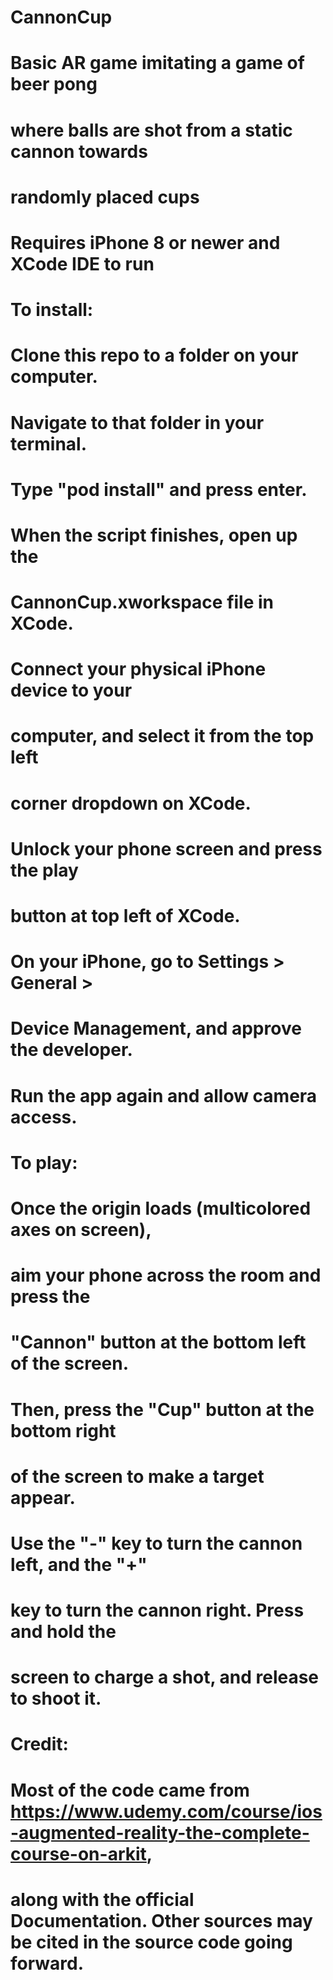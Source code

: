 # CannonCup
# Basic AR game imitating a game of beer pong
# where balls are shot from a static cannon towards
# randomly placed cups
#
# Requires iPhone 8 or newer and XCode IDE to run
#
#
# To install:
# 
# Clone this repo to a folder on your computer.
#
# Navigate to that folder in your terminal.
#
# Type "pod install" and press enter.
#
# When the script finishes, open up the
# CannonCup.xworkspace file in XCode.
#
# Connect your physical iPhone device to your
# computer, and select  it from the top left 
# corner dropdown on XCode.
#
# Unlock your phone screen and press the play
# button at top left of XCode.
#
# On your iPhone, go to Settings > General >
# Device Management, and approve the developer.
#
# Run the app again and allow camera access.
#
#
# To play:
# 
# Once the origin loads (multicolored axes on screen),
# aim your phone across the room and press the 
# "Cannon" button at the bottom left of the screen.
#
# Then, press the "Cup" button at the bottom right
# of the screen to make a target appear.
#
# Use the "-" key to turn the cannon left, and the "+"
# key to turn the cannon right. Press and hold the
# screen to charge a shot, and release to shoot it.
#
# Credit:
# Most of the code came from https://www.udemy.com/course/ios-augmented-reality-the-complete-course-on-arkit,
# along with the official Documentation. Other sources may be cited in the source code going forward.
